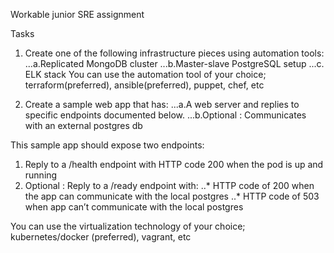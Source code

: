 Workable junior SRE assignment

Tasks
 
1. Create one of the following infrastructure pieces using automation tools: 
...a.Replicated MongoDB cluster
...b.Master-slave PostgreSQL setup
...c. ELK stack You can use the automation tool of your choice; terraform(preferred), 
ansible(preferred), puppet, chef, etc 

2. Create a sample web app that has: 
...a.A web server and replies to specific endpoints documented below.
...b.Optional : Communicates with an external postgres db

This sample app should expose two endpoints: 
1. Reply to a /health endpoint with HTTP code 200 when the pod is up and running
2. Optional : Reply to a /ready endpoint with: 
..* HTTP code of 200 when the app can communicate with the local postgres 
..* HTTP code of 503 when app can’t communicate with the local postgres

You can use the virtualization technology of your choice; kubernetes/docker (preferred), vagrant, etc 
